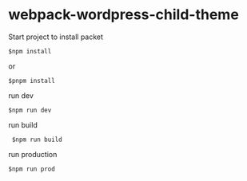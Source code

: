 # webpack-wordpress-child-theme

Start project to install packet

    $npm install
or

    $pnpm install


run dev

    $npm run dev

run build

     $npm run build
run production
 

    $npm run prod
